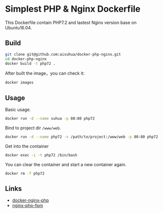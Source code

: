 # Simplest PHP & Nginx Dockerfile

This Dockerfile contain PHP7.2 and lastest Nginx version base on Ubuntu16.04.

## Build

```sh
git clone git@github.com:aisuhua/docker-php-nginx.git
cd docker-php-nginx
docker build -t php72 .
```

After built the image，you can check it:

```sh
docker images
```

## Usage

Basic usage.

```sh
docker run -d --name suhua -p 80:80 php72
```

Bind to project dir `/www/web`. 

```sh
docker run -d --name php72 -v /path/to/project:/www/web -p 80:80 php72
```

Get into the container

```sh
docker exec -i -t php72 /bin/bash
```

You can clear the container and start a new container again.

```sh
docker rm -f php72
```

## Links

- [docker-nginx-php](https://github.com/fideloper/docker-nginx-php)
- [nginx-php-fpm](https://github.com/richarvey/nginx-php-fpm)

